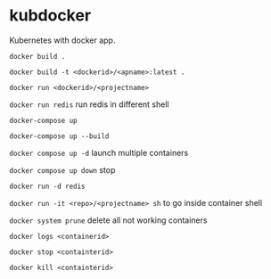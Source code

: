 # kubdocker
Kubernetes with docker app.



`docker build .`

`docker build -t <dockerid>/<apname>:latest .`

`docker run <dockerid>/<projectname>`

`docker run redis` run redis in different shell 

`docker-compose up`

`docker-compose up --build`

`docker compose up -d` launch multiple containers

`docker compose up down` stop

`docker run -d redis`

`docker run -it <repo>/<projectname> sh` to go inside container shell

`docker system prune` delete all not working containers

`docker logs <containerid>`

`docker stop <containterid>`

`docker kill <containterid>`